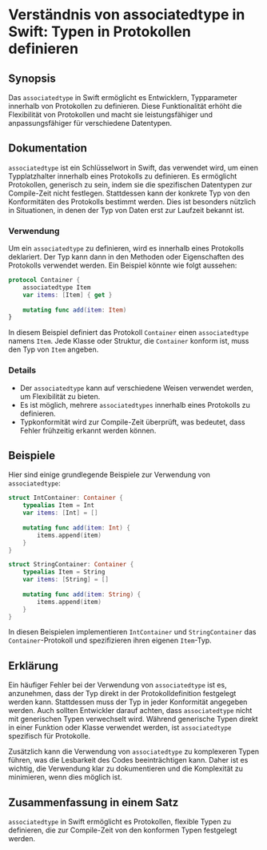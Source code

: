 <!--
Meta Description: # Verständnis von associatedtype in Swift: Typen in Protokollen definieren ## Synopsis Das `associatedtype` in Swift ermöglicht es Entwicklern, Typpar...
Meta Keywords: associatedtype, item, von, ist, die
-->

# Verständnis von associatedtype in Swift: Typen in Protokollen definieren 

## Synopsis
Das `associatedtype` in Swift ermöglicht es Entwicklern, Typparameter innerhalb von Protokollen zu definieren. Diese Funktionalität erhöht die Flexibilität von Protokollen und macht sie leistungsfähiger und anpassungsfähiger für verschiedene Datentypen.

## Dokumentation
`associatedtype` ist ein Schlüsselwort in Swift, das verwendet wird, um einen Typplatzhalter innerhalb eines Protokolls zu definieren. Es ermöglicht Protokollen, generisch zu sein, indem sie die spezifischen Datentypen zur Compile-Zeit nicht festlegen. Stattdessen kann der konkrete Typ von den Konformitäten des Protokolls bestimmt werden. Dies ist besonders nützlich in Situationen, in denen der Typ von Daten erst zur Laufzeit bekannt ist.

### Verwendung
Um ein `associatedtype` zu definieren, wird es innerhalb eines Protokolls deklariert. Der Typ kann dann in den Methoden oder Eigenschaften des Protokolls verwendet werden. Ein Beispiel könnte wie folgt aussehen:

```swift
protocol Container {
    associatedtype Item
    var items: [Item] { get }
    
    mutating func add(item: Item)
}
```

In diesem Beispiel definiert das Protokoll `Container` einen `associatedtype` namens `Item`. Jede Klasse oder Struktur, die `Container` konform ist, muss den Typ von `Item` angeben.

### Details
- Der `associatedtype` kann auf verschiedene Weisen verwendet werden, um Flexibilität zu bieten.
- Es ist möglich, mehrere `associatedtypes` innerhalb eines Protokolls zu definieren.
- Typkonformität wird zur Compile-Zeit überprüft, was bedeutet, dass Fehler frühzeitig erkannt werden können.

## Beispiele
Hier sind einige grundlegende Beispiele zur Verwendung von `associatedtype`:

```swift
struct IntContainer: Container {
    typealias Item = Int
    var items: [Int] = []
    
    mutating func add(item: Int) {
        items.append(item)
    }
}

struct StringContainer: Container {
    typealias Item = String
    var items: [String] = []
    
    mutating func add(item: String) {
        items.append(item)
    }
}
```

In diesen Beispielen implementieren `IntContainer` und `StringContainer` das `Container`-Protokoll und spezifizieren ihren eigenen `Item`-Typ.

## Erklärung
Ein häufiger Fehler bei der Verwendung von `associatedtype` ist es, anzunehmen, dass der Typ direkt in der Protokolldefinition festgelegt werden kann. Stattdessen muss der Typ in jeder Konformität angegeben werden. Auch sollten Entwickler darauf achten, dass `associatedtype` nicht mit generischen Typen verwechselt wird. Während generische Typen direkt in einer Funktion oder Klasse verwendet werden, ist `associatedtype` spezifisch für Protokolle.

Zusätzlich kann die Verwendung von `associatedtype` zu komplexeren Typen führen, was die Lesbarkeit des Codes beeinträchtigen kann. Daher ist es wichtig, die Verwendung klar zu dokumentieren und die Komplexität zu minimieren, wenn dies möglich ist.

## Zusammenfassung in einem Satz
`associatedtype` in Swift ermöglicht es Protokollen, flexible Typen zu definieren, die zur Compile-Zeit von den konformen Typen festgelegt werden.